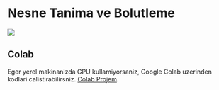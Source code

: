 # Nesne Tanima ve Bolutleme
![](out.gif)






## Colab
Eger yerel makinanizda GPU kullamiyorsaniz, Google Colab uzerinden kodlari calistirabilirsniz. [Colab Projem](https://colab.research.google.com/drive/1NT5InAljpJroLBW44TObneislSnQmyz5).
